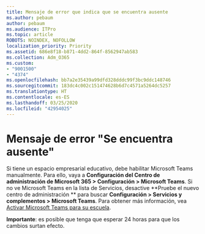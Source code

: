 ```yaml
---
title: Mensaje de error que indica que se encuentra ausente
ms.author: pebaum
author: pebaum
ms.audience: ITPro
ms.topic: article
ROBOTS: NOINDEX, NOFOLLOW
localization_priority: Priority
ms.assetid: 686e8f18-b871-4dd2-864f-8562947ab583
ms.collection: Adm_O365
ms.custom:
- "9001500"
- "4374"
ms.openlocfilehash: bb7a2e35439a99dfd328dddc99f3bc9ddc148746
ms.sourcegitcommit: 183dc4c002c151474628b6d7c4571a5264dc5257
ms.translationtype: HT
ms.contentlocale: es-ES
ms.lasthandoff: 03/25/2020
ms.locfileid: "42954025"
---
```

# <a name="youre-missing-out-error-message"></a>Mensaje de error "Se encuentra ausente"

Si tiene un espacio empresarial educativo, debe habilitar Microsoft Teams manualmente. Para ello, vaya a **Configuración del Centro de administración de Microsoft 365 > Configuración > Microsoft Teams**. Si no ve Microsoft Teams en la lista de Servicios, desactive **Pruebe el nuevo centro de administración ** para buscar **Configuración > Servicios y complementos > Microsoft Teams**. Para obtener más información, vea [Activar Microsoft Teams para su escuela](https://docs.microsoft.com/microsoft-365/education/intune-edu-trial/enable-microsoft-teams#enable-microsoft-teams-for-your-school-1).

**Importante**: es posible que tenga que esperar 24 horas para que los cambios surtan efecto.

